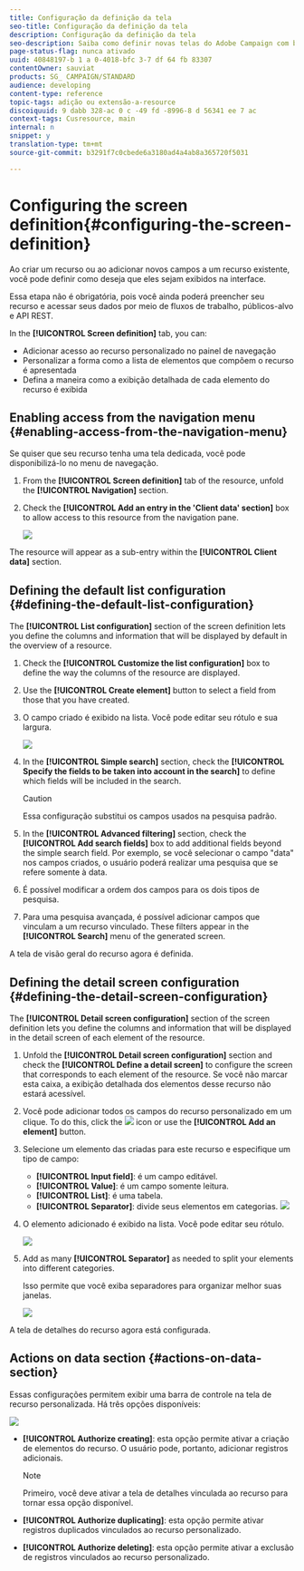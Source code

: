 ```yaml
---
title: Configuração da definição da tela
seo-title: Configuração da definição da tela
description: Configuração da definição da tela
seo-description: Saiba como definir novas telas do Adobe Campaign com base na estrutura dos dados de recursos.
page-status-flag: nunca ativado
uuid: 40848197-b 1 a 0-4018-bfc 3-7 df 64 fb 83307
contentOwner: sauviat
products: SG_ CAMPAIGN/STANDARD
audience: developing
content-type: reference
topic-tags: adição ou extensão-a-resource
discoiquuid: 9 dabb 328-ac 0 c -49 fd -8996-8 d 56341 ee 7 ac
context-tags: Cusresource, main
internal: n
snippet: y
translation-type: tm+mt
source-git-commit: b3291f7c0cbede6a3180ad4a4ab8a365720f5031

---
```



# Configuring the screen definition{#configuring-the-screen-definition}

Ao criar um recurso ou ao adicionar novos campos a um recurso existente, você pode definir como deseja que eles sejam exibidos na interface.

Essa etapa não é obrigatória, pois você ainda poderá preencher seu recurso e acessar seus dados por meio de fluxos de trabalho, públicos-alvo e API REST.

In the **[!UICONTROL Screen definition]** tab, you can:

* Adicionar acesso ao recurso personalizado no painel de navegação
* Personalizar a forma como a lista de elementos que compõem o recurso é apresentada
* Defina a maneira como a exibição detalhada de cada elemento do recurso é exibida

## Enabling access from the navigation menu {#enabling-access-from-the-navigation-menu}

Se quiser que seu recurso tenha uma tela dedicada, você pode disponibilizá-lo no menu de navegação.

1. From the **[!UICONTROL Screen definition]** tab of the resource, unfold the **[!UICONTROL Navigation]** section.
1. Check the **[!UICONTROL Add an entry in the 'Client data' section]** box to allow access to this resource from the navigation pane.

   ![](assets/schema_extension_19.png)

The resource will appear as a sub-entry within the **[!UICONTROL Client data]** section.

## Defining the default list configuration {#defining-the-default-list-configuration}

The **[!UICONTROL List configuration]** section of the screen definition lets you define the columns and information that will be displayed by default in the overview of a resource.

1. Check the **[!UICONTROL Customize the list configuration]** box to define the way the columns of the resource are displayed.
1. Use the **[!UICONTROL Create element]** button to select a field from those that you have created.
1. O campo criado é exibido na lista. Você pode editar seu rótulo e sua largura.

   ![](assets/schema_extension_20.png)

1. In the **[!UICONTROL Simple search]** section, check the **[!UICONTROL Specify the fields to be taken into account in the search]** to define which fields will be included in the search.

   >[!CAUTION]
   >
   >Essa configuração substitui os campos usados na pesquisa padrão.

1. In the **[!UICONTROL Advanced filtering]** section, check the **[!UICONTROL Add search fields]** box to add additional fields beyond the simple search field. Por exemplo, se você selecionar o campo "data" nos campos criados, o usuário poderá realizar uma pesquisa que se refere somente à data.
1. É possível modificar a ordem dos campos para os dois tipos de pesquisa.
1. Para uma pesquisa avançada, é possível adicionar campos que vinculam a um recurso vinculado. These filters appear in the **[!UICONTROL Search]** menu of the generated screen.

A tela de visão geral do recurso agora é definida.

## Defining the detail screen configuration {#defining-the-detail-screen-configuration}

The **[!UICONTROL Detail screen configuration]** section of the screen definition lets you define the columns and information that will be displayed in the detail screen of each element of the resource.

1. Unfold the **[!UICONTROL Detail screen configuration]** section and check the **[!UICONTROL Define a detail screen]** to configure the screen that corresponds to each element of the resource. Se você não marcar esta caixa, a exibição detalhada dos elementos desse recurso não estará acessível.
1. Você pode adicionar todos os campos do recurso personalizado em um clique. To do this, click the ![](assets/addallfieldsicon.png) icon or use the **[!UICONTROL Add an element]** button.
1. Selecione um elemento das criadas para este recurso e especifique um tipo de campo:

   * **[!UICONTROL Input field]**: é um campo editável.
   * **[!UICONTROL Value]**: é um campo somente leitura.
   * **[!UICONTROL List]**: é uma tabela.
   * **[!UICONTROL Separator]**: divide seus elementos em categorias.
   ![](assets/schema_extension_23.png)

1. O elemento adicionado é exibido na lista. Você pode editar seu rótulo.

   ![](assets/schema_extension_22.png)

1. Add as many **[!UICONTROL Separator]** as needed to split your elements into different categories.

   Isso permite que você exiba separadores para organizar melhor suas janelas.

   ![](assets/schema_extension_25.png)

A tela de detalhes do recurso agora está configurada.

## Actions on data section {#actions-on-data-section}

Essas configurações permitem exibir uma barra de controle na tela de recurso personalizada. Há três opções disponíveis:

![](assets/schema_extension_actions.png)

* **[!UICONTROL Authorize creating]**: esta opção permite ativar a criação de elementos do recurso. O usuário pode, portanto, adicionar registros adicionais.

   >[!NOTE]
   >
   >Primeiro, você deve ativar a tela de detalhes vinculada ao recurso para tornar essa opção disponível.

* **[!UICONTROL Authorize duplicating]**: esta opção permite ativar registros duplicados vinculados ao recurso personalizado.
* **[!UICONTROL Authorize deleting]**: esta opção permite ativar a exclusão de registros vinculados ao recurso personalizado.


